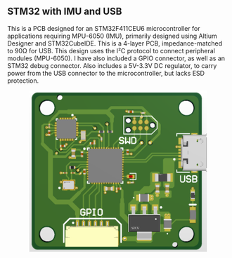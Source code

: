## STM32 with IMU and USB

This is a PCB designed for an STM32F411CEU6 microcontroller for applications requiring MPU-6050 (IMU), primarily designed using Altium Designer and STM32CubeIDE. This is a 4-layer PCB, impedance-matched to 90Ω for USB. 
This design uses the I²C protocol to connect peripheral modules (MPU-6050). I have also included a GPIO connector, as well as an STM32 debug connector. 
Also includes a 5V-3.3V DC regulator, to carry power from the USB connector to the microcontroller, but lacks ESD protection. 
<p align="center">
  <img width="80%" src="PCB1.png">
</p>
